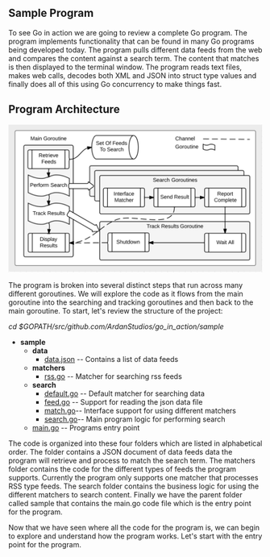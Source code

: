 ## Sample Program

To see Go in action we are going to review a complete Go program. The program implements functionality that can be found in many Go programs being developed today. The program pulls different data feeds from the web and compares the content against a search term. The content that matches is then
displayed to the terminal window. The program reads text files, makes web calls, decodes both XML and JSON into struct type values and finally does all of this using Go concurrency to make things fast.

## Program Architecture

![The flow of the programs architecture.](architecture.png)

The program is broken into several distinct steps that run across many different goroutines. We will explore the code as it flows from the main goroutine into the searching and tracking goroutines and then back to the main goroutine. To start, let's review the structure of the project:

*cd $GOPATH/src/github.com/ArdanStudios/go_in_action/sample*

* **sample**
	* **data**
		* [data.json](../sample/data/data.json) -- Contains a list of data feeds
	* **matchers**
		* [rss.go](../sample/matchers/rss.go) -- Matcher for searching rss feeds
	* **search**
		* [default.go](../sample/search/default.go) -- Default matcher for searching data
		* [feed.go](../sample/search/feed.go) -- Support for reading the json data file
		* [match.go](../sample/search/match.go)-- Interface support for using different matchers
		* [search.go](../sample/search/search.go)-- Main program logic for performing search
	* [main.go](../sample/main.go) -- Programs entry point

The code is organized into these four folders which are listed in alphabetical order. The folder contains a JSON document of data feeds data the program will retrieve and process to match the search term. The matchers folder contains the code for the different types of feeds the program supports. Currently the program only supports one matcher that processes RSS type feeds. The search folder contains the business logic for using the different matchers to search content. Finally we have the parent folder called sample that contains the main.go code file which is the entry point for the program.

Now that we have seen where all the code for the program is, we can begin to explore and understand how the program works. Let's start with the entry point for the program.